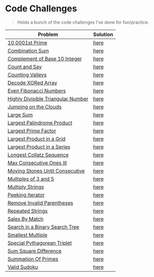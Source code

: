 # Code Challenges

> Holds a bunch of the code challenges I've done for fun/practice.

| Problem                                                                                         | Solution                                                                       |
| ----------------------------------------------------------------------------------------------- | ------------------------------------------------------------------------------ |
| [10,0001st Prime](https://projecteuler.net/problem=7) | [here](./project-euler/nth_prime.py)  |
| [Combination Sum](https://leetcode.com/problems/combination-sum)                               | [here](./leetcode/CombinationSum.java)                                         |
| [Complement of Base 10 Integer](https://leetcode.com/problems/complement-of-base-10-integer)   | [here](./leetcode/ComplementOfBase10Integer.java)                                         |
| [Count and Say](https://leetcode.com/problems/count-and-say/)                                   | [here](./leetcode/CountAndSay.java)                                            |
| [Counting Valleys](https://www.hackerrank.com/challenges/counting-valleys)                      | [here](./hacker-rank/counting-valleys.js)                                      |
| [Decode XORed Array](https://leetcode.com/problems/decode-xored-array)                      | [here](./leetcode/DecodeXoredArray.java)                                      |
| [Even Fibonacci Numbers](https://projecteuler.net/problem=2)                                    | [here](./project-euler/even_fibonacci_numbers.py)                              |
| [Highly Divisible Triangular Number](https://projecteuler.net/problem=12)                       | [here](./project-euler/highly_divisible_triangular_number.py)                  |
| [Jumping on the Clouds](https://www.hackerrank.com/challenges/jumping-on-the-clouds)            | [here](./hacker-rank/jumping-on-clouds.js)                                     |
| [Large Sum](https://projecteuler.net/problem=13)                                                | [here](./project-euler/large_sum/large_sum.py)                                 |
| [Largest Palindrome Product](https://projecteuler.net/problem=4)                                | [here](./project-euler/largest_palindrome_product.py)                          |
| [Largest Prime Factor](https://projecteuler.net/problem=3)                                      | [here](./project-euler/largest_prime_number.py)                                |
| [Largest Product in a Grid](https://projecteuler.net/problem=11)                                | [here](./project-euler/largest_product_in_grid/largest_product_in_grid.py)     |
| [Largest Product in a Series](https://projecteuler.net/problem=8)                               | [here](./project-euler/largest_product_in_series/largest_product_in_series.py) |
| [Longest Collatz Sequence](https://projecteuler.net/problem=14)                                 | [here](./project-euler/longest_collatz_sequence.py)                            |
| [Max Consecutive Ones III](https://leetcode.com/problems/max-consecutive-ones-iii)              | [here](./leetcode/MaxConsecutiveOnesIII.java)                            |
| [Moving Stones Until Consecutive](https://leetcode.com/problems/moving-stones-until-consecutive)| [here](./leetcode/MovingStonesUntilConsecutive.java)                            |
| [Multiples of 3 and 5](https://projecteuler.net/problem=1)                                      | [here](./project-euler/multiples_of_3_and_5.py)                                |
| [Multiply Strings](https://leetcode.com/problems/multiply-strings)                             | [here](./leetcode/MultiplyStrings.java)                                        |
| [Peeking Iterator](https://leetcode.com/problems/peeking-iterator)                             | [here](./leetcode/PeekingIterator.java)                                        |
| [Remove Invalid Parentheses](https://leetcode.com/problems/remove-invalid-parentheses)          | [here](./leetcode/RemoveInvalidParentheses.java)                               |
| [Repeated Strings](https://www.hackerrank.com/challenges/repeated-string)                       | [here](./hacker-rank/repeated-string.js)                                       |
| [Sales By Match](https://www.hackerrank.com/challenges/sock-merchant)                           | [here](./hacker-rank/sales-by-match.js)                                        |
| [Search in a Binary Search Tree](https://leetcode.com/problems/search-in-a-binary-search-tree/) | [here](./leetcode/SearchBST.ts)                                                |
| [Smallest Multiple](https://projecteuler.net/problem=5)                                         | [here](./project-euler/smallest_multiple.py)                                   |
| [Special Pythagorean Triplet](https://projecteuler.net/problem=9)                               | [here](./project-euler/special_pythagorean_triplet.py)                         |
| [Sum Square Difference](https://projecteuler.net/problem=6)                                     | [here](./project-euler/sum_square_difference.py)                               |
| [Summation Of Primes](https://projecteuler.net/problem=10)                                      | [here](./project-euler/summation_of_primes.py)                                 |
| [Valid Sudoku](https://leetcode.com/problems/valid-sudoku/)                                     | [here](./leetcode/ValidSudoku.java)                                            |
